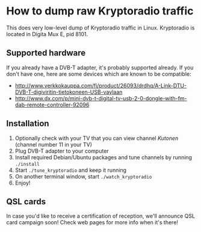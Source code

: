 <!-- -*- mode: markdown; coding: utf-8 -*- -->
# How to dump raw Kryptoradio traffic

This does very low-level dump of Kryptoradio traffic in Linux.
Kryptoradio is located in Digita Mux E, pid 8101.

## Supported hardware

If you already have a DVB-T adapter, it's probably supported already. If you don't have one, here are some devices which are known to be compatible:

* http://www.verkkokauppa.com/fi/product/26093/drdhq/A-Link-DTU-DVB-T-digiviritin-tietokoneen-USB-vaylaan
* http://www.dx.com/p/mini-dvb-t-digital-tv-usb-2-0-dongle-with-fm-dab-remote-controller-92096

## Installation

1. Optionally check with your TV that you can view channel *Kutonen* (channel number 11 in your TV)
2. Plug DVB-T adapter to your computer
3. Install required Debian/Ubuntu packages and tune channels by running `./install`
4. Start `./tune_kryptoradio` and keep it running
5. On another terminal window, start `./watch_kryptoradio`
6. Enjoy!

## QSL cards

In case you'd like to receive a certification of reception, we'll announce QSL card campaign soon! Check web pages for more info when it's there!
